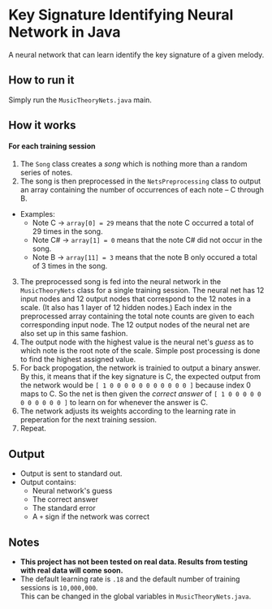 # Key Signature Identifying Neural Network in Java
A neural network that can learn identify the key signature of a given melody.

## How to run it

Simply run the `MusicTheoryNets.java` main.

## How it works

#### For each training session
1. The `Song` class creates a *song* which is nothing more than a random series of notes.
2. The song is then preprocessed in the `NetsPreprocessing` class to output an array
containing the number of occurrences of each note – C through B.  
  * Examples: 
    * Note C -> `array[0] = 29` means that the note C occurred a total of 29 times in the song.
    * Note C# -> `array[1] = 0` means that the note C# did not occur in the song. 
    * Note B -> `array[11] = 3` means that the note B only occured a total of 3 times in the song.
3. The preprocessed song is fed into the neural network in the `MusicTheoryNets` class for a single training session. The neural net has 12 input nodes and 12 output nodes that correspond to the 12 notes in a scale. (It also has 1 layer of 12 hidden nodes.) Each index in the preprocessed array containing the total note counts are given to each corresponding
input node. The 12 output nodes of the neural net are also set up in this same fashion.
4. The output node with the highest value is the neural net's *guess* as to which note is the root note of the scale.
Simple post processing is done to find the highest assigned value.
5. For back propogation, the network is trainied to output a binary answer. By this, it means that if the key signature is
C, the expected output from the network would be `[ 1 0 0 0 0 0 0 0 0 0 0 0 ]` because index 0 maps to C. So the net 
is then given the *correct answer* of `[ 1 0 0 0 0 0 0 0 0 0 0 0 ]` to learn on for whenever the answer is C.
6. The network adjusts its weights according to the learning rate in preperation for the next training session.
7. Repeat.

## Output
* Output is sent to standard out.
* Output contains:
  * Neural network's guess
  * The correct answer
  * The standard error
  * A `+` sign if the network was correct

## Notes
* **This project has not been tested on real data. Results from testing with real data will come soon.**
* The default learning rate is `.18` and the default number of training sessions is `10,000,000`.  
This can be changed in the global variables in `MusicTheoryNets.java`.
